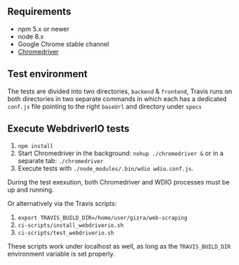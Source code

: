 ## Requirements

 - npm 5.x or newer
 - node 8.x
 - Google Chrome stable channel
 - [Chromedriver](http://chromedriver.chromium.org/)
 
## Test environment

The tests are divided into two directories, `backend` & `frontend`, Travis runs on both directories in two separate 
commands in which each has a dedicated `conf.js` file pointing to the right `baseUrl` and directory under `specs`

## Execute WebdriverIO tests

1. `npm install`
1. Start Chromedriver in the background: `nohup ./chromedriver &` or in a separate tab: `./chromedriver`
1. Execute tests with `./node_modules/.bin/wdio wdio.conf.js`.

During the test exexution, both Chromedriver and WDIO processes must be up and running.

Or alternatively via the Travis scripts:
1. `export TRAVIS_BUILD_DIR=/home/user/gizra/web-scraping`
1. `ci-scripts/install_webdriverio.sh`
1. `ci-scripts/test_webdriverio.sh`

These scripts work under localhost as well, as long as the `TRAVIS_BUILD_DIR` environment variable is set properly. 
